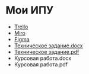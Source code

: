 # Мои ИПУ
- [Trello](https://trello.com/b/XtepcmUQ/сбор-показаний-индивидуальных-приборов-учёта)
- [Miro](https://miro.com/app/board/uXjVPhx8agI=/)
- [Figma](https://www.figma.com/file/uxAj0Pw7A0JOESFNfWjsIK/Приборы-учёта?node-id=0-1&t=gdfUlA6PfHoF9yzZ-0)
- [Техническое задание.docx](https://github.com/SaVyrin/TP-4.2-2_Project/blob/main/Документация/ТЗ%20Мои%20ИПУ.docx)
- [Техническое задание.pdf](https://github.com/SaVyrin/TP-4.2-2_Project/blob/main/Документация/ТЗ%20Мои%20ИПУ.pdf)
- Курсовая работа.docx
- Курсовая работа.pdf

